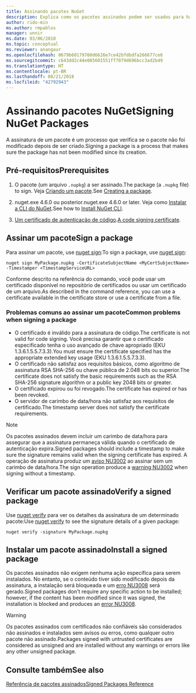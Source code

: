 ```yaml
---
title: Assinando pacotes NuGet
description: Explica como os pacotes assinados podem ser usados para habilitar a verificação de integridade de conteúdo.
author: rido-min
ms.author: rmpablos
manager: unnir
ms.date: 03/06/2018
ms.topic: conceptual
ms.reviewer: anangaur
ms.openlocfilehash: 0679b60179760d6626e7ce42bfdbdfa266677ce6
ms.sourcegitcommit: c643dd2c44e085601551ff7079d696bcc3ad2b49
ms.translationtype: HT
ms.contentlocale: pt-BR
ms.lasthandoff: 08/21/2018
ms.locfileid: "42792943"
---
```

# <a name="signing-nuget-packages"></a><span data-ttu-id="37530-103">Assinando pacotes NuGet</span><span class="sxs-lookup"><span data-stu-id="37530-103">Signing NuGet Packages</span></span>

<span data-ttu-id="37530-104">A assinatura de um pacote é um processo que verifica se o pacote não foi modificado depois de ser criado.</span><span class="sxs-lookup"><span data-stu-id="37530-104">Signing a package is a process that makes sure the package has not been modified since its creation.</span></span>

## <a name="prerequisites"></a><span data-ttu-id="37530-105">Pré-requisitos</span><span class="sxs-lookup"><span data-stu-id="37530-105">Prerequisites</span></span>

1. <span data-ttu-id="37530-106">O pacote (um arquivo `.nupkg`) a ser assinado.</span><span class="sxs-lookup"><span data-stu-id="37530-106">The package (a `.nupkg` file) to sign.</span></span> <span data-ttu-id="37530-107">Veja [Criando um pacote](creating-a-package.md).</span><span class="sxs-lookup"><span data-stu-id="37530-107">See [Creating a package](creating-a-package.md).</span></span>

1. <span data-ttu-id="37530-108">nuget.exe 4.6.0 ou posterior.</span><span class="sxs-lookup"><span data-stu-id="37530-108">nuget.exe 4.6.0 or later.</span></span> <span data-ttu-id="37530-109">Veja como [Instalar a CLI do NuGet](../install-nuget-client-tools.md#nugetexe-cli).</span><span class="sxs-lookup"><span data-stu-id="37530-109">See how to [Install NuGet CLI](../install-nuget-client-tools.md#nugetexe-cli).</span></span>

1. <span data-ttu-id="37530-110">[Um certificado de autenticação de código](../reference/signed-packages-reference.md#get-a-code-signing-certificate).</span><span class="sxs-lookup"><span data-stu-id="37530-110">[A code signing certificate](../reference/signed-packages-reference.md#get-a-code-signing-certificate).</span></span>

## <a name="sign-a-package"></a><span data-ttu-id="37530-111">Assinar um pacote</span><span class="sxs-lookup"><span data-stu-id="37530-111">Sign a package</span></span>

<span data-ttu-id="37530-112">Para assinar um pacote, use [nuget sign](../tools/cli-ref-sign.md):</span><span class="sxs-lookup"><span data-stu-id="37530-112">To sign a package, use [nuget sign](../tools/cli-ref-sign.md):</span></span>

```cli
nuget sign MyPackage.nupkg -CertificateSubjectName <MyCertSubjectName> -Timestamper <TimestampServiceURL>
```

<span data-ttu-id="37530-113">Conforme descrito na referência do comando, você pode usar um certificado disponível no repositório de certificados ou usar um certificado de um arquivo.</span><span class="sxs-lookup"><span data-stu-id="37530-113">As described in the command reference, you can use a certificate available in the certificate store or use a certificate from a file.</span></span>

### <a name="common-problems-when-signing-a-package"></a><span data-ttu-id="37530-114">Problemas comuns ao assinar um pacote</span><span class="sxs-lookup"><span data-stu-id="37530-114">Common problems when signing a package</span></span>

- <span data-ttu-id="37530-115">O certificado é inválido para a assinatura de código.</span><span class="sxs-lookup"><span data-stu-id="37530-115">The certificate is not valid for code signing.</span></span> <span data-ttu-id="37530-116">Você precisa garantir que o certificado especificado tenha o uso avançado de chave apropriado (EKU 1.3.6.1.5.5.7.3.3).</span><span class="sxs-lookup"><span data-stu-id="37530-116">You must ensure the certificate specified has the appropriate extended key usage (EKU 1.3.6.1.5.5.7.3.3).</span></span>
- <span data-ttu-id="37530-117">O certificado não satisfaz aos requisitos básicos, como algoritmo de assinatura RSA SHA-256 ou chave pública de 2.048 bits ou superior.</span><span class="sxs-lookup"><span data-stu-id="37530-117">The certificate does not satisfy the basic requirements such as the RSA SHA-256 signature algorithm or a public key 2048 bits or greater.</span></span>
- <span data-ttu-id="37530-118">O certificado expirou ou foi revogado.</span><span class="sxs-lookup"><span data-stu-id="37530-118">The certificate has expired or has been revoked.</span></span>
- <span data-ttu-id="37530-119">O servidor de carimbo de data/hora não satisfaz aos requisitos de certificado.</span><span class="sxs-lookup"><span data-stu-id="37530-119">The timestamp server does not satisfy the certificate requirements.</span></span>

> [!Note]
> <span data-ttu-id="37530-120">Os pacotes assinados devem incluir um carimbo de data/hora para assegurar que a assinatura permaneça válida quando o certificado de autenticação expira.</span><span class="sxs-lookup"><span data-stu-id="37530-120">Signed packages should include a timestamp to make sure the signature remains valid when the signing certificate has expired.</span></span> <span data-ttu-id="37530-121">A operação de assinatura produz um [aviso NU3002](../reference/errors-and-warnings/NU3002.md) ao assinar sem um carimbo de data/hora.</span><span class="sxs-lookup"><span data-stu-id="37530-121">The sign operation produce a [warning NU3002](../reference/errors-and-warnings/NU3002.md) when signing without a timestamp.</span></span>

## <a name="verify-a-signed-package"></a><span data-ttu-id="37530-122">Verificar um pacote assinado</span><span class="sxs-lookup"><span data-stu-id="37530-122">Verify a signed package</span></span>

<span data-ttu-id="37530-123">Use [nuget verify](../tools/cli-ref-verify.md) para ver os detalhes da assinatura de um determinado pacote:</span><span class="sxs-lookup"><span data-stu-id="37530-123">Use [nuget verify](../tools/cli-ref-verify.md) to see the signature details of a given package:</span></span>

```cli
nuget verify -signature MyPackage.nupkg
```

## <a name="install-a-signed-package"></a><span data-ttu-id="37530-124">Instalar um pacote assinado</span><span class="sxs-lookup"><span data-stu-id="37530-124">Install a signed package</span></span>

<span data-ttu-id="37530-125">Os pacotes assinados não exigem nenhuma ação específica para serem instalados. No entanto, se o conteúdo tiver sido modificado depois da assinatura, a instalação será bloqueada e um [erro NU3008](../reference/errors-and-warnings/NU3008.md) será gerado.</span><span class="sxs-lookup"><span data-stu-id="37530-125">Signed packages don't require any specific action to be installed; however, if the content has been modified since it was signed, the installation is blocked and produces an [error NU3008](../reference/errors-and-warnings/NU3008.md).</span></span>

> [!Warning]
> <span data-ttu-id="37530-126">Os pacotes assinados com certificados não confiáveis são considerados não assinados e instalados sem avisos ou erros, como qualquer outro pacote não assinado.</span><span class="sxs-lookup"><span data-stu-id="37530-126">Packages signed with untrusted certificates are considered as unsigned and are installed without any warnings or errors like any other unsigned package.</span></span>

## <a name="see-also"></a><span data-ttu-id="37530-127">Consulte também</span><span class="sxs-lookup"><span data-stu-id="37530-127">See also</span></span>

[<span data-ttu-id="37530-128">Referência de pacotes assinados</span><span class="sxs-lookup"><span data-stu-id="37530-128">Signed Packages Reference</span></span>](../reference/Signed-Packages-Reference.md)
